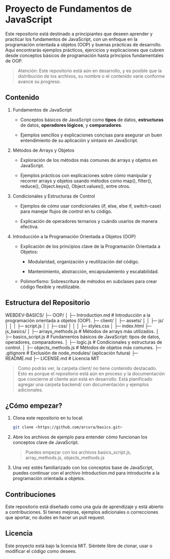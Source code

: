 # Proyecto de Fundamentos de JavaScript

Este repositorio está destinado a principiantes que deseen aprender y practicar los fundamentos de JavaScript, con un enfoque en la programación orientada a objetos (OOP) y buenas prácticas de desarrollo. Aquí encontrarás ejemplos prácticos, ejercicios y explicaciones que cubren desde conceptos básicos de programación hasta principios fundamentales de OOP.

> Atención: Este repositorio está aún en desarrollo, y es posible que la distribución de los archivos, su nombre o el contenido varíe conforme avance su progreso.

## Contenido

1. Fundamentos de JavaScript

    - Conceptos básicos de JavaScript como **tipos** de datos, **estructuras** de datos, **operadores lógicos**, y **comparadores**.

    - Ejemplos sencillos y explicaciones concisas para asegurar un buen entendimiento de su aplicación y sintaxis en JavaScript.

2. Métodos de Arrays y Objetos

    - Exploración de los métodos más comunes de arrays y objetos en JavaScript.

    - Ejemplos prácticos con explicaciones sobre cómo manipular y recorrer arrays y objetos usando métodos como map(), filter(), reduce(), Object.keys(), Object.values(), entre otros.

3. Condicionales y Estructuras de Control

    - Ejemplos de cómo usar condicionales (if, else, else if, switch-case) para manejar flujos de control en tu código.

    - Explicación de operadores ternarios y cuándo usarlos de manera efectiva.

4. Introducción a la Programación Orientada a Objetos (OOP)

    - Explicación de los principios clave de la Programación Orientada a Objetos:

        - Modularidad, organización y reutilización del código.

        - Mantenimiento, abstracción, encapsulamiento y escalabilidad.

    - Polimorfismo: Sobrescritura de métodos en subclases para crear código flexible y reutilizable.

## Estructura del Repositorio

WEBDEV-BASICS/
├─ OOP/
│  ├─ Introduction.md       # Introducción a la programación orientada a objetos (OOP).
├─ client/
│  ├─ assets/
│  │  ├─ js/
│  │  │  ├─ script.js
│  │  ├─ css/
│  │  │  ├─ styles.css
│  ├─ index.html
├─ js_basics/
│  ├─ arrays_methods.js     # Métodos de arrays más utilizados.
│  ├─ basics_script.js      # Fundamentos básicos de JavaScript: tipos de datos, operadores, comparadores.
│  ├─ logic.js              # Condicionales y estructuras de control.
│  ├─ objects_methods.js    # Métodos de objetos más comunes.
├─ .gitignore               # Exclusión de node_modules/ (aplicación futura)
├─ README.md
├─ LICENSE.md               # Licencia MIT

> Como podrás ver, la carpeta client/ no tiene contenido destacado. Esto es porque el repositorio está aún en proceso y la documentación que concierne al cliente aún está en desarrollo.
> Está planificado agregar una carpeta backend/ con documentación y ejemplos adicionales.

## ¿Cómo empezar?

1. Clona este repositorio en tu local:

    ```bash
    git clone <https://github.com/arcvra/basics.git>
    ```

2. Abre los archivos de ejemplo para entender cómo funcionan los conceptos clave de JavaScript.
    > Puedes empezar con los archivos basics_script.js, array_methods.js, objects_methods.js
3. Una vez estés familiarizado con los conceptos base de JavaScript, puedes continuar con el archivo Introduction.md para introducirte a la programación orientada a objetos.

## Contribuciones

Este repositorio está diseñado como una guía de aprendizaje y está abierto a contribuciones. Si tienes mejoras, ejemplos adicionales o correcciones que aportar, no dudes en hacer un pull request.

## Licencia

Este proyecto está bajo la licencia MIT. Siéntete libre de clonar, usar o modificar el código como desees.
